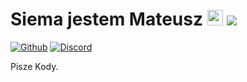 # Siema jestem Mateusz <img src="https://media.giphy.com/media/hvRJCLFzcasrR4ia7z/giphy.gif" width="25px"> ![](https://visitor-badge.glitch.me/badge?page_id=mateuszlipowskipl.mateuszlipowskipl)

[![Github](https://img.shields.io/static/v1?label=&message=Github&color=black&style=flat&logo=github)](https://github.com/mateuszlipowskipl)
[![Discord](https://img.shields.io/static/v1?label=Discord&labelColor=6E85D3&message=Coffeerek-HQ#0621&color=555555&style=flat&logo=discord&logoColor=white)](https://discord.gg/YPp4MXAGvy)

Pisze Kody.
